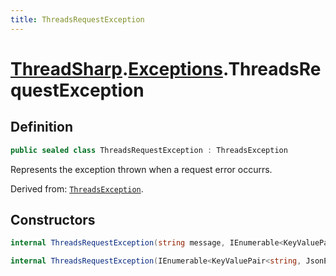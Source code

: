 ```yaml
---
title: ThreadsRequestException
---
```


# [ThreadSharp](../).[Exceptions](./).ThreadsRequestException

## Definition

```c#
public sealed class ThreadsRequestException : ThreadsException
```

Represents the exception thrown when a request error occurrs.

Derived from: [`ThreadsException`](./ThreadsException).

## Constructors

```c#
internal ThreadsRequestException(string message, IEnumerable<KeyValuePair<string, JsonElement>> errorData) : base(message, errorData)
```

```c#
internal ThreadsRequestException(IEnumerable<KeyValuePair<string, JsonElement>> errorData) : base("A Threads API error has occurred.", errorData)
```